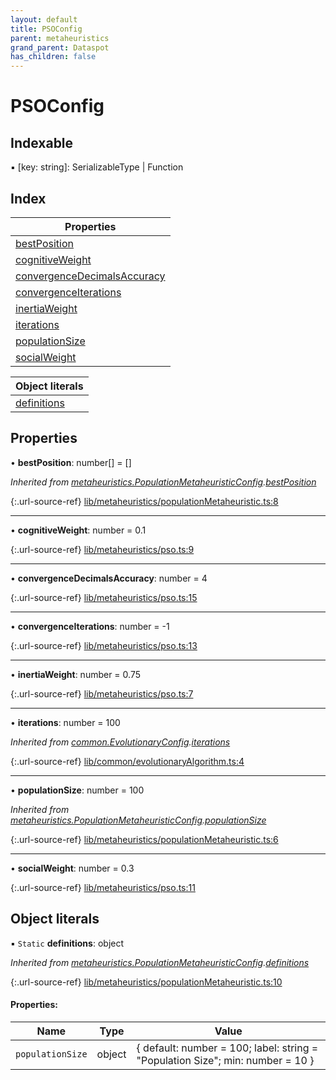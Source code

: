 ```yaml
---
layout: default
title: PSOConfig
parent: metaheuristics
grand_parent: Dataspot
has_children: false
---
```


# PSOConfig

## Indexable

▪ [key: string]: SerializableType \| Function

## Index

| Properties |
|-----------|
| [bestPosition](#bestposition) |
| [cognitiveWeight](#cognitiveweight) |
| [convergenceDecimalsAccuracy](#convergencedecimalsaccuracy) |
| [convergenceIterations](#convergenceiterations) |
| [inertiaWeight](#inertiaweight) |
| [iterations](#iterations) |
| [populationSize](#populationsize) |
| [socialWeight](#socialweight) |

| Object literals |
|-----------|
| [definitions](#definitions) |

## Properties

•  **bestPosition**: number[] = []

*Inherited from [metaheuristics.PopulationMetaheuristicConfig](../metaheuristics_populationmetaheuristicconfig).[bestPosition](../metaheuristics_populationmetaheuristicconfig#bestposition)*

{:.url-source-ref}
[lib/metaheuristics/populationMetaheuristic.ts:8](https://github.com/ascentcore/dataspot/blob/e77cac2/lib/metaheuristics/populationMetaheuristic.ts#L8)

___

•  **cognitiveWeight**: number = 0.1

{:.url-source-ref}
[lib/metaheuristics/pso.ts:9](https://github.com/ascentcore/dataspot/blob/e77cac2/lib/metaheuristics/pso.ts#L9)

___

•  **convergenceDecimalsAccuracy**: number = 4

{:.url-source-ref}
[lib/metaheuristics/pso.ts:15](https://github.com/ascentcore/dataspot/blob/e77cac2/lib/metaheuristics/pso.ts#L15)

___

•  **convergenceIterations**: number = -1

{:.url-source-ref}
[lib/metaheuristics/pso.ts:13](https://github.com/ascentcore/dataspot/blob/e77cac2/lib/metaheuristics/pso.ts#L13)

___

•  **inertiaWeight**: number = 0.75

{:.url-source-ref}
[lib/metaheuristics/pso.ts:7](https://github.com/ascentcore/dataspot/blob/e77cac2/lib/metaheuristics/pso.ts#L7)

___

•  **iterations**: number = 100

*Inherited from [common.EvolutionaryConfig](../common_evolutionaryconfig).[iterations](../common_evolutionaryconfig#iterations)*

{:.url-source-ref}
[lib/common/evolutionaryAlgorithm.ts:4](https://github.com/ascentcore/dataspot/blob/e77cac2/lib/common/evolutionaryAlgorithm.ts#L4)

___

•  **populationSize**: number = 100

*Inherited from [metaheuristics.PopulationMetaheuristicConfig](../metaheuristics_populationmetaheuristicconfig).[populationSize](../metaheuristics_populationmetaheuristicconfig#populationsize)*

{:.url-source-ref}
[lib/metaheuristics/populationMetaheuristic.ts:6](https://github.com/ascentcore/dataspot/blob/e77cac2/lib/metaheuristics/populationMetaheuristic.ts#L6)

___

•  **socialWeight**: number = 0.3

{:.url-source-ref}
[lib/metaheuristics/pso.ts:11](https://github.com/ascentcore/dataspot/blob/e77cac2/lib/metaheuristics/pso.ts#L11)

## Object literals

▪ `Static` **definitions**: object

*Inherited from [metaheuristics.PopulationMetaheuristicConfig](../metaheuristics_populationmetaheuristicconfig).[definitions](../metaheuristics_populationmetaheuristicconfig#definitions)*

{:.url-source-ref}
[lib/metaheuristics/populationMetaheuristic.ts:10](https://github.com/ascentcore/dataspot/blob/e77cac2/lib/metaheuristics/populationMetaheuristic.ts#L10)

#### Properties:

Name | Type | Value |
------ | ------ | ------ |
`populationSize` | object | { default: number = 100; label: string = "Population Size"; min: number = 10 } |
